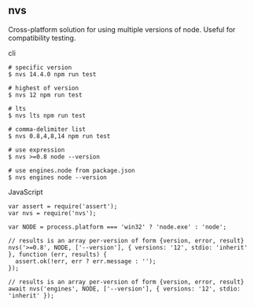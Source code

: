 ## nvs

Cross-platform solution for using multiple versions of node. Useful for compatibility testing.

cli

```
# specific version
$ nvs 14.4.0 npm run test

# highest of version
$ nvs 12 npm run test

# lts
$ nvs lts npm run test

# comma-delimiter list
$ nvs 0.8,4,8,14 npm run test

# use expression
$ nvs >=0.8 node --version

# use engines.node from package.json
$ nvs engines node --version
```

JavaScript

```
var assert = require('assert');
var nvs = require('nvs');

var NODE = process.platform === 'win32' ? 'node.exe' : 'node';

// results is an array per-version of form {version, error, result}
nvs('>=0.8', NODE, ['--version'], { versions: '12', stdio: 'inherit' }, function (err, results) {
  assert.ok(!err, err ? err.message : '');
});

// results is an array per-version of form {version, error, result}
await nvs('engines', NODE, ['--version'], { versions: '12', stdio: 'inherit' });
```
